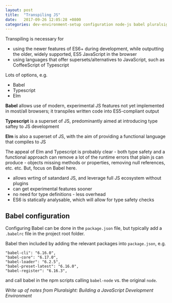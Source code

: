 ```yaml
---
layout: post
title:  "Transpiling JS"
date:   2017-09-26 12:05:28 +0800
categories: dev-environment-setup configuration node-js babel pluralsight
---
```


Transpiling is necessary for 
- using the newer features of ES6+ during development, while outputting the older, widely supported, ES5 JavaScript in the browser
- using languages that offer supersets/alternatives to JavaScript, such as CoffeeScript of Typescript

Lots of options, e.g.
- Babel
- Typescript
- Elm

**Babel** allows use of modern, experimental JS features not yet implemented in most/all browsers; it transpiles written code into ES5-compliant output

**Typescript** is a superset of JS, predominantly aimed at introducing type saftey to JS development

**Elm** is also a superset of JS, with the aim of providing a functional language that compiles to JS

The appeal of Elm and Typescript is probably clear - both type safety and a functional approach can remove a lot of the runtime errors that plain js can produce - objects missing methods or properties, removing null references, etc. etc. But, focus on Babel here.
- allows wrting of satandard JS, and leverage full JS ecosystem without plugins
- can get experimental features sooner
- no need for type definitions - less overhead
- ES6 is statically analysable, which will allow for type safety checks 

Babel configuration
---

Configuring Babel can be done in the `package.json` file, but typically add a `.babelrc` file in the project root folder.

Babel then included by adding the relevant packages into `package.json`, e.g.
```
"babel-cli": "6.16.0",
"babel-core": "6.17.0",
"babel-loader": "6.2.5",
"babel-preset-latest": "6.16.0",
"babel-register": "6.16.3",
```
and call babel in the npm scripts calling `babel-node` vs. the original `node`.


*Write up of notes from Pluralsight: Building a JavaScript Development Environment*